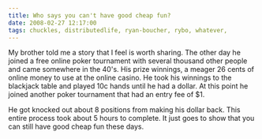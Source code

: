 ```yaml
---
title: Who says you can't have good cheap fun?
date: 2008-02-27 12:17:00
tags: chuckles, distributedlife, ryan-boucher, rybo, whatever, 
---
```

My brother told me a story that I feel is worth sharing. The other day he joined a free online poker tournament with several thousand other people and came somewhere in the 40's. His prize winnings, a meager 26 cents of online money to use at the online casino. He took his winnings to the blackjack table and played 10c hands until he had a dollar. At this point he joined another poker tournament that had an entry fee of $1.

He got knocked out about 8 positions from making his dollar back. This entire process took about 5 hours to complete. It just goes to show that you can still have good cheap fun these days.